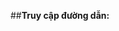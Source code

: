 ##**Truy cập đường dẫn:**


<!--stackedit_data:
eyJoaXN0b3J5IjpbLTE2NjA1Njk5MzYsLTE0MDA0NzE1N119
-->